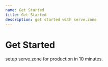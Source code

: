 ```yaml
---
name: Get Started
title: Get Started
description: get started with serve.zone
---
```

# Get Started
setup serve.zone for production in 10 minutes.
